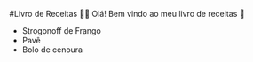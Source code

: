 #Livro de Receitas 👨‍🍳
Olá! Bem vindo ao meu livro de receitas 👋

 - Strogonoff de Frango
 - Pavê
 - Bolo de cenoura

